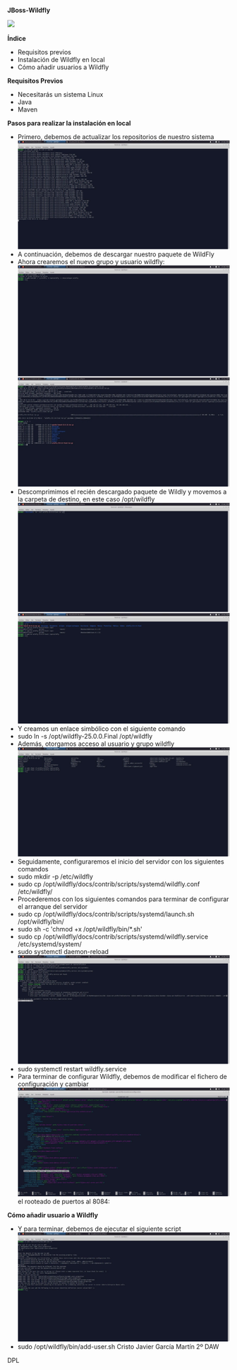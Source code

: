 ﻿**JBoss-Wildfly**

![](Aspose.Words.21d90ee9-5928-4fb1-87a4-d6c10e57b4f0.001.png)

**Índice**

- Requisitos previos
- Instalación de Wildfly en local
- Cómo añadir usuarios a Wildfly

**Requisitos Previos**

- Necesitarás un sistema Linux
- Java
- Maven

**Pasos para realizar la instalación en local**

- Primero, debemos de actualizar los repositorios de nuestro sistema![](Aspose.Words.21d90ee9-5928-4fb1-87a4-d6c10e57b4f0.002.jpeg)
- A continuación, debemos de descargar nuestro paquete de WildFly
- Ahora crearemos el nuevo grupo y usuario wildfly:![](Aspose.Words.21d90ee9-5928-4fb1-87a4-d6c10e57b4f0.003.jpeg)![](Aspose.Words.21d90ee9-5928-4fb1-87a4-d6c10e57b4f0.004.jpeg)
- Descomprimimos el recién descargado paquete de Wildly y movemos a la carpeta de destino, en este caso /opt/wildfly![](Aspose.Words.21d90ee9-5928-4fb1-87a4-d6c10e57b4f0.005.jpeg)![](Aspose.Words.21d90ee9-5928-4fb1-87a4-d6c10e57b4f0.006.jpeg)
- Y creamos un enlace simbólico con el siguiente comando
- sudo ln -s /opt/wildfly-25.0.0.Final /opt/wildfly
- Además, otorgamos acceso al usuario y grupo wildfly![](Aspose.Words.21d90ee9-5928-4fb1-87a4-d6c10e57b4f0.007.jpeg)
- Seguidamente, configuraremos el inicio del servidor con los siguientes comandos
- sudo mkdir -p /etc/wildfly
- sudo cp /opt/wildfly/docs/contrib/scripts/systemd/wildfly.conf /etc/wildfly/
- Procederemos con los siguientes comandos para terminar de configurar el arranque del servidor
- sudo cp /opt/wildfly/docs/contrib/scripts/systemd/launch.sh /opt/wildfly/bin/
- sudo sh -c 'chmod +x /opt/wildfly/bin/\*.sh'
- sudo cp /opt/wildfly/docs/contrib/scripts/systemd/wildfly.service /etc/systemd/system/
- sudo systemctl daemon-reload![](Aspose.Words.21d90ee9-5928-4fb1-87a4-d6c10e57b4f0.008.jpeg)
- sudo systemctl restart wildfly.service
- Para terminar de configurar Wildfly, debemos de modificar el fichero de configuración y cambiar![](Aspose.Words.21d90ee9-5928-4fb1-87a4-d6c10e57b4f0.009.jpeg) el rooteado de puertos al 8084:

**Cómo añadir usuario a Wildfly**

- Y para terminar, debemos de ejecutar el siguiente script![](Aspose.Words.21d90ee9-5928-4fb1-87a4-d6c10e57b4f0.010.jpeg)
- sudo /opt/wildfly/bin/add-user.sh
Cristo Javier García Martín 2º DAW

DPL
